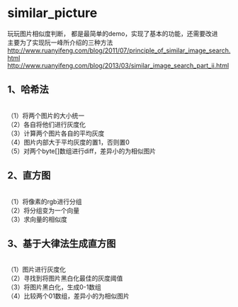 # similar_picture
玩玩图片相似度判断，
都是最简单的demo，实现了基本的功能，还需要改进<br/>
主要为了实现阮一峰所介绍的三种方法
http://www.ruanyifeng.com/blog/2011/07/principle_of_similar_image_search.html
http://www.ruanyifeng.com/blog/2013/03/similar_image_search_part_ii.html

<h2>1、哈希法</h2><br/>
（1）将两个图片的大小统一<br/>
（2）各自将他们进行灰度化<br/>
（3）计算两个图片各自的平均灰度<br/>
（4）图片内部大于平均灰度的置1，否则置0<br/>
（5）对两个byte[]数组进行diff，差异小的为相似图片<br/>

<h2>2、直方图</h2><br/>
（1）将像素的rgb进行分组<br/>
（2）将分组变为一个向量<br/>
（3）求向量的相似度<br/>


<h2>3、基于大律法生成直方图</h2><br/>
（1）图片进行灰度化<br/>
（2）寻找到将图片黑白化最佳的灰度阈值<br/>
（3）将图片黑白化，生成0-1数组<br/>
（4）比较两个01数组，差异小的为相似图片
